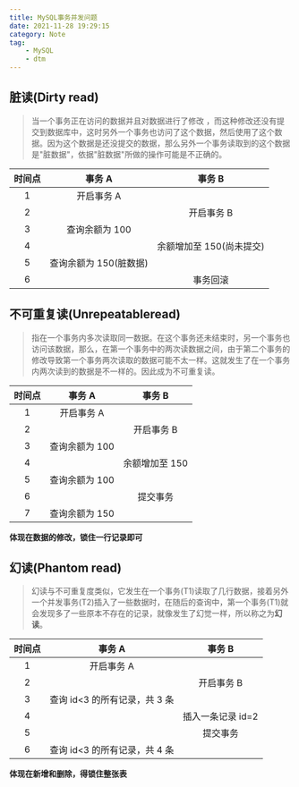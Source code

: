 ```yaml
---
title: MySQL事务并发问题
date: 2021-11-28 19:29:15
category: Note
tag:
    - MySQL
    - dtm
---
```


## 脏读(Dirty read)

> 当一个事务正在访问的数据并且对数据进行了修改 ，而这种修改还没有提交到数据库中，这时另外一个事务也访问了这个数据，然后使用了这个数据。因为这个数据是还没提交的数据，那么另外一个事务读取到的这个数据是"脏数据"，依据"脏数据"所做的操作可能是不正确的。

| 时间点 |         事务 A         |          事务 B          |
| :----: | :--------------------: | :----------------------: |
|   1    |       开启事务 A       |                          |
|   2    |                        |        开启事务 B        |
|   3    |     查询余额为 100     |                          |
|   4    |                        | 余额增加至 150(尚未提交) |
|   5    | 查询余额为 150(脏数据) |                          |
|   6    |                        |         事务回滚         |

## 不可重复读(Unrepeatableread)

> 指在一个事务内多次读取同一数据。在这个事务还未结束时，另一个事务也访问该数据，那么，在第一个事务中的两次读数据之间，由于第二个事务的修改导致第一个事务两次读取的数据可能不太一样。这就发生了在一个事务内两次读到的数据是不一样的。因此成为不可重复读。

| 时间点 |     事务 A     |     事务 B     |
| :----: | :------------: | :------------: |
|   1    |   开启事务 A   |                |
|   2    |                |   开启事务 B   |
|   3    | 查询余额为 100 |                |
|   4    |                | 余额增加至 150 |
|   5    | 查询余额为 100 |                |
|   6    |                |    提交事务    |
|   7    | 查询余额为 150 |                |

**体现在数据的修改，锁住一行记录即可**

## 幻读(Phantom read)

> 幻读与不可重复度类似，它发生在一个事务(T1)读取了几行数据，接着另外一个并发事务(T2)插入了一些数据时，在随后的查询中，第一个事务(T1)就会发现多了一些原本不存在的记录，就像发生了幻觉一样，所以称之为**幻读**。

| 时间点 |            事务 A             |      事务 B       |
| :----: | :---------------------------: | :---------------: |
|   1    |          开启事务 A           |                   |
|   2    |                               |    开启事务 B     |
|   3    | 查询 id<3 的所有记录，共 3 条 |                   |
|   4    |                               | 插入一条记录 id=2 |
|   5    |                               |     提交事务      |
|   6    | 查询 id<3 的所有记录，共 4 条 |                   |

**体现在新增和删除，得锁住整张表**
